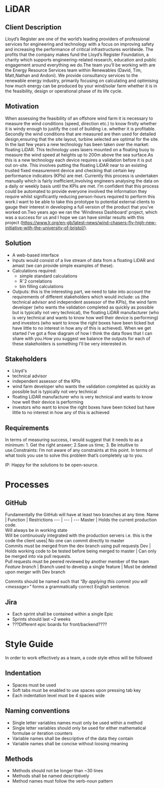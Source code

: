 # LiDAR
## Client Description
Lloyd’s Register are one of the world’s leading providers of professional services for engineering and technology with a focus on improving safety and increasing the performance of critical infrastructures worldwide. The profits that the company makes fund the Lloyd’s Register Foundation, a charity which supports engineering-related research, education and public engagement around everything we do.The team you’ll be working with are the Energy Resource Services team within Renewables (David, Tim, Matt,Nathan and Andoni). We provide consultancy services to the renewable energy industry, primarily focusing on calculating and optimising how much energy can be produced by your wind/solar farm whether it is in the feasibility, design or operational phase of its life cycle.

## Motivation
When assessing the feasibility of an offshore wind farm it is necessary to measure the wind conditions (speed, direction etc.)  to know firstly whether it is windy enough to justify the cost of building i.e. whether it is profitable. Secondly the wind conditions that are measured are then used for detailed design,ensuring that the site layout, turbine selected are optimal for the site. In the last few years a new technology has been taken over the market: floating LiDAR. This technology uses lasers mounted on a floating buoy to measure the wind speed at heights up to 200m above the sea surface.As this is a new technology each device requires a validation before it is put out on-site.  This involves putting the floating LiDAR near to an existing trusted fixed measurement device and checking that certain key performance indicators (KPIs) are met. Currently this process is undertaken manually which is fairly inefficient,involving engineers analysing the data on a daily or weekly basis until the KPIs are met. I’m confident that this process could be automated to provide everyone involved the information they require whilst significantly reducing person-hours required to perform this work.I want to be able to take this prototype to potential external clients to gauge their interest in developing a full version of the product that you’ve worked on.Two years ago we ran the ‘Windiness Dashboard’ project, which was a success for us and I hope we can have similar results with this project (https://www.lr.org/en-gb/latest-news/wind-chasers-fly-high-new-initiative-with-the-university-of-bristol/).

## Solution
- A web-based interface
- Inputs would consist of a live stream of data from a floating LiDAR and amast (we can provide simple examples of these). 
- Calculations required: 
   - simple standard calculations
   - Rˆ2 correlations
   - bin filling calculations
- Outputs: this is the interesting part, we need to take into account the requirements of different stakeholders which would include: us (the technical advisor and independent assessor of the KPIs), the wind farm developer (who wants the validation completed as quickly as possible but is typically not very technical), the floating LiDAR manufacturer (who is very technical and wants to know how well their device is performing) and investors (who want to know the right boxes have been ticked but have little to no interest in how any of this is achieved). When we get started I’ve got a flow diagram of how I think the data flows that I can share with you.How you suggest we balance the outputs for each of these stakeholders is something I’ll be very interested in.

## Stakeholders
- Lloyd's
- technical advisor
- independent assessor of the KPIs
- wind farm developer
  who wants the validation completed as quickly as possible but is typically not very technical
- floating LiDAR manufacturer
  who is very technical and wants to know how well their device is performing
- investors
  who want to know the right boxes have been ticked but have little to no interest in how any of this is achieved

## Requirements
In terms of measuring success, I would suggest that it needs to as a minimum: 1. Get the right answer; 2.Save us time; 3. Be intuitive to use.Constraints: I’m not aware of any constraints at this point. In terms of what tools you use to solve this problem that’s completely up to you.

IP: Happy for the solutions to be open-source.

# Processes
## GitHub
Fundamentally the GitHub will have at least two branches at any time.
Name | Function | Restrictions
--- | --- | ---
Master   | Holds the current production code. <br/> Will always be in working state <br/>Will be continuously integrated with the production servers i.e. this is the code the client uses| No one can commit directly to master <br/> Commits must be merged from the dev branch using pull requests
Dev      | Holds working code to be tested before being merged to master | Can only be merged into via pull requests. <br/> Pull requests must be peered reviewed by another member of the team
*Feature branch* | Branch used to develop a single feature | Must be deleted upon merger with Dev branch

Commits should be named such that *"By applying this commit you will \<message\>"* forms a grammatically correct English sentence.

## Jira
- Each sprint shall be contained within a single Epic
- Sprints should last ~2 weeks
- ???Different epic boards for front/backend????

# Style Guide
In order to work effectively as a team, a code style ethos will be followed

## Indentation
- Spaces must be used
- Soft tabs must be enabled to use spaces upon pressing tab key
- Each indentation level must be 4 spaces wide

## Naming conventions
- Single letter variables names must only be used within a method
- Single letter variables should only be used for either mathematical formulae or iteration counters
- Variable names shall be descriptive of the data they contain
- Variable names shall be concise without loosing meaning

## Methods
- Methods should not be longer than ~30 lines
- Methods shall be named descriptively
- Method names must follow the verb-noun pattern
